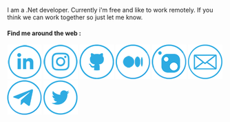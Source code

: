 
I am a .Net developer. Currently i'm free and like to work remotely. If you think we can work together so just let me know.

#### Find me around the web :

[![LinkedIn](https://github.com/hamed-shirbandi/hamed-shirbandi/blob/main/docs/LinkedIn-v2.png)](https://www.linkedin.com/in/hamed-shirbandi)
[![Instagram](https://github.com/hamed-shirbandi/hamed-shirbandi/blob/main/docs/Instagram-v2.png)](https://www.instagram.com/hamedshirbandi)
[![GitHub](https://github.com/hamed-shirbandi/hamed-shirbandi/blob/main/docs/GitHub-v2.png)](https://github.com/hamed-shirbandi)
[![Medium](https://github.com/hamed-shirbandi/hamed-shirbandi/blob/main/docs/Medium-v2.png)](https://medium.com/@hamed.shirbandi)
[![Nuget](https://github.com/hamed-shirbandi/hamed-shirbandi/blob/main/docs/Nuget-v2.png)](https://www.nuget.org/profiles/hamed-shirbandi)
[![Email](https://github.com/hamed-shirbandi/hamed-shirbandi/blob/main/docs/Email-v2.png)](mailto:hamed.shirbandi@gmail.com)
[![Telegram](https://github.com/hamed-shirbandi/hamed-shirbandi/blob/main/docs/Telegram-v2.png)](https://t.me/hamed_shirbandi)
[![Twitter](https://github.com/hamed-shirbandi/hamed-shirbandi/blob/main/docs/Twitter-v2.png)](https://twitter.com/hamed_shirbandi)
